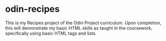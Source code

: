 # odin-recipes

This is my Recipes project of the Odin Project curriculum. Upon completion, this will demonstrate my basic HTML skills as taught in the coursework, specifically using basic HTML tags and lists. 